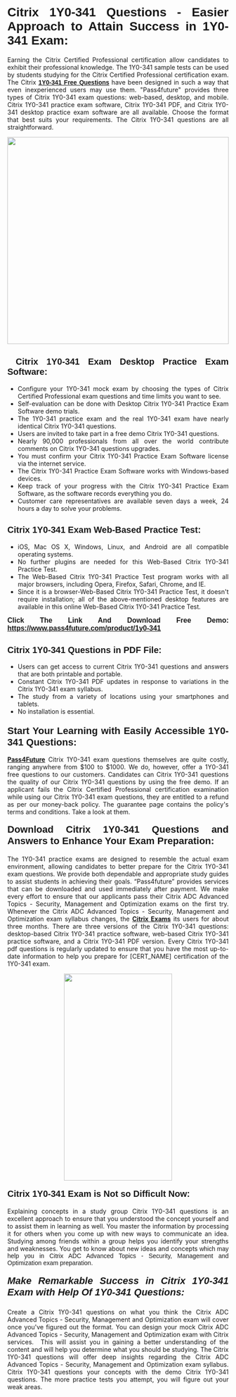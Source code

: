 <h1 style="text-align: justify;"><span style="font-family:Tahoma,Geneva,sans-serif;"><strong>Citrix 1Y0-341 Questions - Easier Approach to Attain Success in 1Y0-341 Exam:</strong></span></h1>

<p style="text-align: justify;">Earning the Citrix Certified Professional certification allow candidates to exhibit their professional knowledge. The 1Y0-341 sample tests can be used by students studying for the Citrix Certified Professional certification exam. The Citrix <a href="https://www.pass4future.com/questions/citrix/1y0-341" target="_blank"><span style="font-family:Tahoma,Geneva,sans-serif;"><strong>1Y0-341 Free Questions</strong></span></a> have been designed in such a way that even inexperienced users may use them. "Pass4future" provides three types of Citrix 1Y0-341 exam questions: web-based, desktop, and mobile. Citrix 1Y0-341 practice exam software, Citrix 1Y0-341 PDF, and Citrix 1Y0-341 desktop practice exam software are all available. Choose the format that best suits your requirements. The Citrix 1Y0-341 questions are all straightforward.</p>

<p style="text-align: justify;"><a href="https://www.pass4future.com/product/1y0-341" target="_blank"><img alt="" src="https://lh3.googleusercontent.com/pw/AM-JKLU5_aushiRQbaoUdVonD_1om6esFnUm_j21jdeI1V3aesz_ETcO2Y8QVj0ZamD1vJ__MzXKNoh3XzzrDTXgudBuMwEatvdphNwcixeZDIncATvFdVanIchOfqVuIJHbWkG03KYMH2pwXnb7WaAnvI3g=w1366-h490-no?authuser=0" style="width: 100%; height: 470px;" /></a></p>

<h2 style="text-align: justify;"><strong><span style="font-family:Tahoma,Geneva,sans-serif;"><span style="font-size:20px;"> Citrix 1Y0-341 Exam Desktop Practice Exam Software:</span></span></strong></h2>

<ul>
	<li style="text-align: justify;">Configure your 1Y0-341 mock exam by choosing the types of Citrix Certified Professional exam questions and time limits you want to see.</li>
	<li style="text-align: justify;">Self-evaluation can be done with Desktop Citrix 1Y0-341 Practice Exam Software demo trials.</li>
	<li style="text-align: justify;">The 1Y0-341 practice exam and the real 1Y0-341 exam have nearly identical Citrix 1Y0-341 questions.</li>
	<li style="text-align: justify;">Users are invited to take part in a free demo Citrix 1Y0-341 questions.</li>
	<li style="text-align: justify;">Nearly 90,000 professionals from all over the world contribute comments on Citrix 1Y0-341 questions upgrades.</li>
	<li style="text-align: justify;">You must confirm your Citrix 1Y0-341 Practice Exam Software license via the internet service.</li>
	<li style="text-align: justify;">The Citrix 1Y0-341 Practice Exam Software works with Windows-based devices.</li>
	<li style="text-align: justify;">Keep track of your progress with the Citrix 1Y0-341 Practice Exam Software, as the software records everything you do.</li>
	<li style="text-align: justify;">Customer care representatives are available seven days a week, 24 hours a day to solve your problems.</li>
</ul>

<h2 style="text-align: justify;"><span style="font-family:Tahoma,Geneva,sans-serif;"><strong><span style="font-size:20px;">Citrix 1Y0-341 Exam Web-Based Practice Test:</span></strong></span></h2>

<ul>
	<li style="text-align: justify;">iOS, Mac OS X, Windows, Linux, and Android are all compatible operating systems.</li>
	<li style="text-align: justify;">No further plugins are needed for this Web-Based Citrix 1Y0-341 Practice Test.</li>
	<li style="text-align: justify;">The Web-Based Citrix 1Y0-341 Practice Test program works with all major browsers, including Opera, Firefox, Safari, Chrome, and IE.</li>
	<li style="text-align: justify;">Since it is a browser-Web-Based Citrix 1Y0-341 Practice Test, it doesn't require installation; all of the above-mentioned desktop features are available in this online Web-Based Citrix 1Y0-341 Practice Test.</li>
</ul>

<p style="text-align: justify;"><span style="font-family:Tahoma,Geneva,sans-serif;"><span style="font-size:16px;"><strong>Click The Link And Download Free Demo:</strong></span></span> <a href="https://www.pass4future.com/product/1y0-341" target="_blank"><span style="font-family:Tahoma,Geneva,sans-serif;"><span style="font-size:16px;"><strong>https://www.pass4future.com/product/1y0-341</strong></span></span></a></p>

<h2 style="text-align: justify;"><strong><span style="font-family:Tahoma,Geneva,sans-serif;"><span style="font-size:20px;">Citrix 1Y0-341 Questions in PDF File:</span></span></strong></h2>

<ul>
	<li style="text-align: justify;">Users can get access to current Citrix 1Y0-341 questions and answers that are both printable and portable.</li>
	<li style="text-align: justify;">Constant Citrix 1Y0-341 PDF updates in response to variations in the Citrix 1Y0-341 exam syllabus.</li>
	<li style="text-align: justify;">The study from a variety of locations using your smartphones and tablets.</li>
	<li style="text-align: justify;">No installation is essential.</li>
</ul>

<h3 style="text-align: justify;"><span style="font-family:Tahoma,Geneva,sans-serif;"><strong><span style="font-size:22px;">Start Your Learning with Easily Accessible 1Y0-341 Questions:</span></strong></span></h3>

<p style="text-align: justify;"><strong><a href="https://www.pass4future.com/" target="_blank">Pass4Future</a></strong> Citrix 1Y0-341 exam questions themselves are quite costly, ranging anywhere from $100 to $1000. We do, however, offer a 1Y0-341 free questions to our customers. Candidates can Citrix 1Y0-341 questions the quality of our Citrix 1Y0-341 questions by using the free demo. If an applicant fails the Citrix Certified Professional certification examination while using our Citrix 1Y0-341 exam questions, they are entitled to a refund as per our money-back policy. The guarantee page contains the policy's terms and conditions. Take a look at them.</p>

<h4 style="text-align: justify;"><strong><span style="font-family:Tahoma,Geneva,sans-serif;"><span style="font-size:22px;">Download Citrix 1Y0-341 Questions and Answers to Enhance Your Exam Preparation:</span></span></strong></h4>

<p style="text-align: justify;">The 1Y0-341 practice exams are designed to resemble the actual exam environment, allowing candidates to better prepare for the Citrix 1Y0-341 exam questions. We provide both dependable and appropriate study guides to assist students in achieving their goals. “Pass4future” provides services that can be downloaded and used immediately after payment. We make every effort to ensure that our applicants pass their Citrix ADC Advanced Topics - Security, Management and Optimization exams on the first try. Whenever the Citrix ADC Advanced Topics - Security, Management and Optimization exam syllabus changes, the <strong><a href="https://www.pass4future.com/citrix" target="_blank">Citrix Exams</a></strong> its users for about three months. There are three versions of the Citrix 1Y0-341 questions: desktop-based Citrix 1Y0-341 practice software, web-based Citrix 1Y0-341 practice software, and a Citrix 1Y0-341 PDF version. Every Citrix 1Y0-341 pdf questions is regularly updated to ensure that you have the most up-to-date information to help you prepare for [CERT_NAME] certification of the 1Y0-341 exam.</p>

<p style="text-align: center;"><a href="https://www.pass4future.com/product/1y0-341" target="_blank"><img alt="" src="https://lh3.googleusercontent.com/pw/AM-JKLV3yUm3jiqqIo1xIsj1VJ_UeysYexQY-pRYO0rIFl3vg11QZioN-gzffpw2AfKqFynWuvoXOreWrWS0swpr4xmOSWfwII2jvatteuqrfxiWGFBSHPiZUCoi33jqeymK5dmu-0enyX6tayRCAMHw05jv=s617-no?authuser=0" style="width: 70%; height: 470px;" /></a></p>

<h4 style="text-align: justify;"><strong><span style="font-family:Tahoma,Geneva,sans-serif;"><span style="font-size:20px;">Citrix 1Y0-341 Exam is Not so Difficult Now:</span></span></strong></h4>

<p style="text-align: justify;">Explaining concepts in a study group Citrix 1Y0-341 questions is an excellent approach to ensure that you understood the concept yourself and to assist them in learning as well. You master the information by processing it for others when you come up with new ways to communicate an idea. Studying among friends within a group helps you identify your strengths and weaknesses. You get to know about new ideas and concepts <span style="font-family:Tahoma,Geneva,sans-serif;">which may help you in Citrix ADC Advanced Topics - Security, Management and Optimization exam preparation.</span></p>

<h5 style="text-align: justify;"><span style="font-family:Tahoma,Geneva,sans-serif;"><span style="font-size:22px;"><strong>Make Remarkable Success in Citrix 1Y0-341 Exam with Help Of 1Y0-341 Questions:</strong></span></span></h5>

<p style="text-align: justify;">Create a Citrix 1Y0-341 questions on what you think the Citrix ADC Advanced Topics - Security, Management and Optimization exam will cover once you've figured out the format. You can design your mock Citrix ADC Advanced Topics - Security, Management and Optimization exam with Citrix services.  This will assist you in gaining a better understanding of the content and will help you determine what you should be studying. The Citrix 1Y0-341 questions will offer deep insights regarding the Citrix ADC Advanced Topics - Security, Management and Optimization exam syllabus. Citrix 1Y0-341 questions your concepts with the demo Citrix 1Y0-341 questions. The more practice tests you attempt, you will figure out your weak areas.</p>
